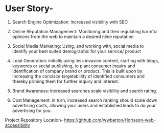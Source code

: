 # User Story-

1. Search Engine Optimization: Increased visibility with SEO
2. Online REputation Management: Monitoring and then regulating harmful opinions from the web to maintain a desired nline reputation
3. Social Media Marketing: Using, and working with, social media to identify your best suited demographic for your service/ product

4. Lead Generation: initially using less invasive content, starting with blogs, keywords or social publishing, to plant consumer inquiry and identification of company brand or product. This is built upon by increasing the concisce targetablility of identified consumers and thereby priming them for further inquiry and interest.
5. Brand Awareness: increased searches scale visibility and search rating.
6. Cost Management: in turn, increased search ranking should scale down advertising costs, allowing your users and established leads to do your advertising for you.

Project Repository Location- https://github.com/wwbarton/Horiseon-web-accessibility
